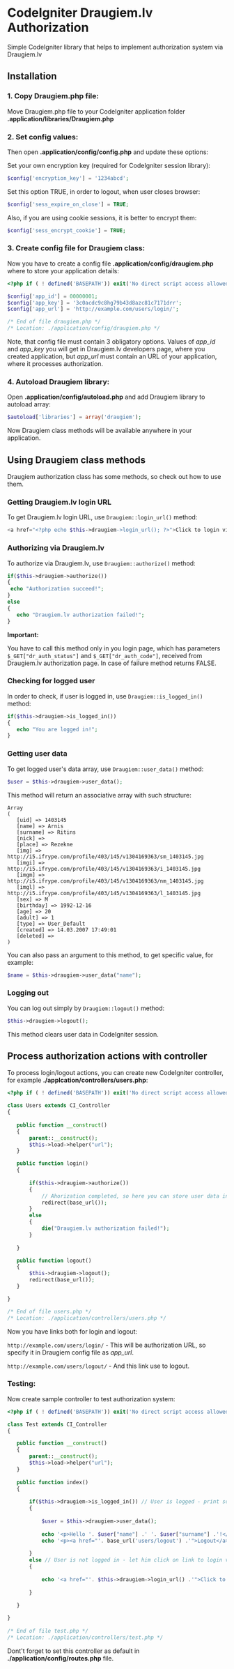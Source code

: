 CodeIgniter Draugiem.lv Authorization
=====================================

Simple CodeIgniter library that helps to implement authorization system via Draugiem.lv


Installation
------------

### 1. Copy Draugiem.php file:
Move Draugiem.php file to your CodeIgniter application folder **.application/libraries/Draugiem.php**



### 2. Set config values:
Then open **.application/config/config.php** and update these options:

Set your own encryption key (required for CodeIgniter session library):
 ```php
$config['encryption_key'] = '1234abcd';
 ```

Set this option TRUE, in order to logout, when user closes browser:
 ```php
$config['sess_expire_on_close'] = TRUE;
 ```

Also, if you are using cookie sessions, it is better to encrypt them:
 ```php
$config['sess_encrypt_cookie'] = TRUE;
 ```



### 3. Create config file for Draugiem class:
Now you have to create a config file **.application/config/draugiem.php** where to store your application details:

 ```php
<?php if ( ! defined('BASEPATH')) exit('No direct script access allowed');

$config['app_id'] = 00000001;
$config['app_key'] = '3c0acdc9c8hg79b43d8azc81c7171drr';
$config['app_url'] = 'http://example.com/users/login/';

/* End of file draugiem.php */
/* Location: ./application/config/draugiem.php */
 ```
 
Note, that config file must contain 3 obligatory options. Values of *app_id* and *app_key* you will get in Draugiem.lv developers page, where you created application, but *app_url* must contain an URL of your application, where it processes authorization.



### 4. Autoload Draugiem library:
Open **.application/config/autoload.php** and add Draugiem library to autoload array:

 ```php
$autoload['libraries'] = array('draugiem');
 ```
Now Draugiem class methods will be available anywhere in your application.




Using Draugiem class methods
----------------------------

Draugiem authorization class has some methods, so check out how to use them.



### Getting Draugiem.lv login URL
To get Draugiem.lv login URL, use `Draugiem::login_url()` method:
 ```php
<a href="<?php echo $this->draugiem->login_url(); ?>">Click to login via Draugiem.lv</a>
 ```


### Authorizing via Draugiem.lv
To authorize via Draugiem.lv, use `Draugiem::authorize()` method:

 ```php
if($this->draugiem->authorize())
{
  echo "Authorization succeed!";
}
else
{
	echo "Draugiem.lv authorization failed!";
}
 ```

**Important:**

You have to call this method only in you login page, which has parameters `$_GET["dr_auth_status"]` and `$_GET["dr_auth_code"]`, received from Draugiem.lv authorization page. In case of failure method returns FALSE.


### Checking for logged user
In order to check, if user is logged in, use `Draugiem::is_logged_in()` method:

 ```php
if($this->draugiem->is_logged_in())
{
	echo "You are logged in!";
}
 ```



### Getting user data
To get logged user's data array, use `Draugiem::user_data()` method:

 ```php
$user = $this->draugiem->user_data();
 ```
This method will return an associative array with such structure:

 ```
Array
(
    [uid] => 1403145
    [name] => Arnis
    [surname] => Ritins
    [nick] => 
    [place] => Rezekne
    [img] => http://i5.ifrype.com/profile/403/145/v1304169363/sm_1403145.jpg
    [imgi] => http://i5.ifrype.com/profile/403/145/v1304169363/i_1403145.jpg
    [imgm] => http://i5.ifrype.com/profile/403/145/v1304169363/nm_1403145.jpg
    [imgl] => http://i5.ifrype.com/profile/403/145/v1304169363/l_1403145.jpg
    [sex] => M
    [birthday] => 1992-12-16
    [age] => 20
    [adult] => 1
    [type] => User_Default
    [created] => 14.03.2007 17:49:01
    [deleted] => 
)
 ```

You can also pass an argument to this method, to get specific value, for example:
 ```php
$name = $this->draugiem->user_data("name");
 ```



### Logging out
You can log out simply by `Draugiem::logout()` method: 
 ```php
$this->draugiem->logout();
 ```

This method clears user data in CodeIgniter session.




Process authorization actions with controller
---------------------------------------------

To process login/logout actions, you can create new CodeIgniter controller, for example **./applcation/controllers/users.php**:

 ```php
<?php if ( ! defined('BASEPATH')) exit('No direct script access allowed');

class Users extends CI_Controller
{
  
	public function __construct()
	{
		parent::__construct();
		$this->load->helper("url");
	}

	public function login()
	{
	
		if($this->draugiem->authorize())
		{
      		// Ahorization completed, so here you can store user data into database etc.
			redirect(base_url());
		}
		else
		{
			die("Draugiem.lv authorization failed!");
		}
		
	}

	public function logout()
	{
		$this->draugiem->logout();
		redirect(base_url());
	}

}

/* End of file users.php */
/* Location: ./application/controllers/users.php */
 ```
Now you have links both for login and logout:

`http://example.com/users/login/` - This will be authorization URL, so specify it in Draugiem config file as *app_url*.

`http://example.com/users/logout/` - And this link use to logout.


### Testing:
Now create sample controller to test authorization system:
 ```php
<?php if ( ! defined('BASEPATH')) exit('No direct script access allowed');

class Test extends CI_Controller
{

	public function __construct()
	{
		parent::__construct();
		$this->load->helper("url");
	}
	
	public function index()
	{
		
		if($this->draugiem->is_logged_in()) // User is logged - print some data about him
		{
		
			$user = $this->draugiem->user_data();
		
			echo '<p>Hello '. $user["name"] .' '. $user["surname"] .'!</p>';
			echo '<p><a href="'. base_url('users/logout') .'">Logout</a></p>';
		
		}
		else // User is not logged in - let him click on link to login via Draugiem.lv
		{
		
			echo '<a href="'. $this->draugiem->login_url() .'">Click to login via Draugiem.lv</a>';
		
		}
		
	}

}
	
/* End of file test.php */
/* Location: ./application/controllers/test.php */
 ```
Dont't forget to set this controller as default in **./application/config/routes.php** file.
